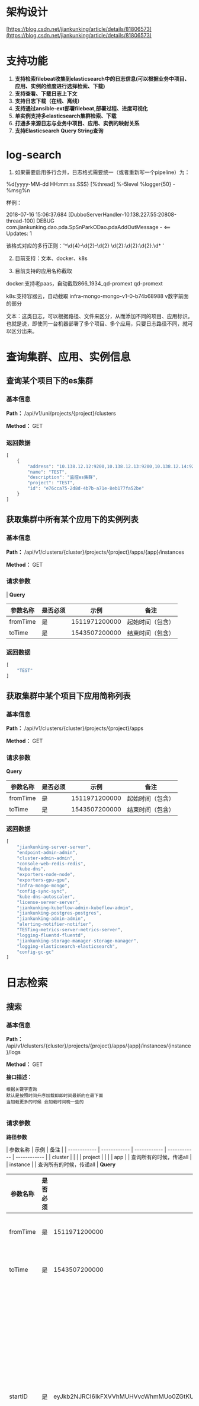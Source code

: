 # 架构设计 #
[https://blog.csdn.net/jiankunking/article/details/81806573](https://blog.csdn.net/jiankunking/article/details/81806573)

# 支持功能 #
1. **支持检索filebeat收集到elasticsearch中的日志信息(可以根据业务中项目、应用、实例的维度进行选择检索、下载)** 
2. **支持查看、下载日志上下文** 
3. **支持日志下载（在线、离线）** 
4. **支持通过ansible-ext部署filebeat,部署过程、进度可视化**
5. **单实例支持多elasticsearch集群检索、下载**
6. **打通多来源日志与业务中项目、应用、实例的映射关系**
7. **支持Elasticsearch Query String查询**


 <h1 class="curproject-name"> log-search </h1> 

1. 如果需要启用多行合并，日志格式需要统一（或者重新写一个pipeline）为：

<pattern>%d{yyyy-MM-dd HH:mm:ss.SSS} [%thread] %-5level %logger{50} - %msg%n</pattern>

样例：

2018-07-16 15:06:37.684 [DubboServerHandler-10.138.227.55:20808-thread-100] DEBUG com.jiankunking.dao.pda.SpSnParkODao.pdaAddOutMessage - <==    Updates: 1

该格式对应的多行正则：'^\d{4}-\d{2}-\d{2} \d{2}:\d{2}:\d{2}.\d* '

2. 目前支持：文本、docker、k8s

3. 目前支持的应用名称截取

docker:支持老paas，自动截取866_1934_qd-promext qd-promext

k8s:支持容器云，自动截取 infra-mongo-mongo-v1-0-b74b68988 v数字前面的部分

文本：这类日志，可以根据路径、文件来区分，从而添加不同的项目、应用标识。也就是说，即使同一台机器部署了多个项目、多个应用，只要日志路径不同，就可以区分出来。



# 查询集群、应用、实例信息

## 查询某个项目下的es集群
<a id=查询某个项目下的es集群> </a>
### 基本信息

**Path：** /api/v1/uni/projects/{project}/clusters

**Method：** GET

### 返回数据

```javascript
[
    {
        "address": "10.138.12.12:9200,10.138.12.13:9200,10.138.12.14:9200",
        "name": "TEST",
        "description": "监控es集群",
        "project": "TEST",
        "id": "e76cca75-2d8d-4b7b-a71e-8eb177fa52be"
    }
]
```
## 获取集群中所有某个应用下的实例列表
<a id=获取集群中所有某个应用下的实例列表> </a>
### 基本信息

**Path：** /api/v1/clusters/{cluster}/projects/{project}/apps/{app}/instances

**Method：** GET



### 请求参数
  |
**Query**

| 参数名称  |  是否必须 | 示例  | 备注  |
| ------------ | ------------ | ------------ | ------------ |
| fromTime | 是  |  1511971200000 |  起始时间（包含） |
| toTime | 是  |  1543507200000 |  结束时间（包含） |

### 返回数据

```javascript
[
    "TEST"
]
```
## 获取集群中某个项目下应用简称列表
<a id=获取集群中某个项目下应用简称列表> </a>
### 基本信息

**Path：** /api/v1/clusters/{cluster}/projects/{project}/apps

**Method：** GET

### 请求参数
**Query**

| 参数名称  |  是否必须 | 示例  | 备注  |
| ------------ | ------------ | ------------ | ------------ |
| fromTime | 是  |  1511971200000 |  起始时间（包含） |
| toTime | 是  |  1543507200000 |  结束时间（包含） |

### 返回数据

```javascript
[
    "jiankunking-server-server",
    "endpoint-admin-admin",
    "cluster-admin-admin",
    "console-web-redis-redis",
    "kube-dns",
    "exporters-node-node",
    "exporters-gpu-gpu",
    "infra-mongo-mongo",
    "config-sync-sync",
    "kube-dns-autoscaler",
    "license-server-server",
    "jiankunking-kubeflow-admin-kubeflow-admin",
    "jiankunking-postgres-postgres",
    "jiankunking-admin-admin",
    "alerting-notifier-notifier",
    "TESTing-metrics-server-metrics-server",
    "logging-fluentd-fluentd",
    "jiankunking-storage-manager-storage-manager",
    "logging-elasticsearch-elasticsearch",
    "config-gc-gc"
]
```
# 日志检索

## 搜索
<a id=搜索> </a>
### 基本信息

**Path：** /api/v1/clusters/{cluster}/projects/{project}/apps/{app}/instances/{instance}/logs

**Method：** GET

**接口描述：**
<pre><code>根据关键字查询
默认是按照时间升序加载即即时间最新的在最下面
当加载更多的时候 会加载时间晚一些的

</code></pre>


### 请求参数
**路径参数**

| 参数名称 | 示例  | 备注  |
| ------------ | ------------ | ------------ | ------------ | ------------ |
| cluster |   |   |
| project |   |   |
| app |   |  查询所有的时候，传递all |
| instance |   |  查询所有的时候，传递all |
**Query**

| 参数名称  |  是否必须 | 示例  | 备注  |
| ------------ | ------------ | ------------ | ------------ |
| fromTime | 是  |  1511971200000 |  起始时间（包含） |
| toTime | 是  |  1543507200000 |  结束时间（包含） |
| startID | 是  |  eyJkb2NJRCI6IkFXVVhMUHVvcWhmMUo0ZGtKU1hSIiwidGltZVN0YW1wU29ydCI6MTUzMzY5MjcwMzgxNCwiaW5kZXgiOiJmaWxlYmVhdC02LjMuMi0yMDE4LjA4LjA4In0= |  日志id，首次检索不需要传递，页面鼠标滑动，显示更多的时候粗腰传递，以便告知从那条开始继续展示 |
| keyword | 是  |   |  搜索关键字 |
| pageSize | 否  |  100 |  每次返回数据条数，不传默认100 |

### 返回数据

```javascript
{
    "metadata": {
        "total": 6
    },
    "items": [
        {
            "index": "filebeat-7.0.0-alpha1-2018.07.31",
            "project": "TEST",
            "time": "1533053365153",
            "id": "eyJkb2NJRCI6IkFXVXhQaGc1cWhmMUo0ZGszdlVtIiwidGltZVN0YW1wU29ydCI6MTUzMzA1MzM2NTE1MywiaW5kZXgiOiJmaWxlYmVhdC03LjAuMC1hbHBoYTEtMjAxOC4wNy4zMSJ9",
            "message": "2018-08-01 00:09:25.152  INFO 1 --- [ain-EventThread] org.I0Itec.zkclient.ZkClient             : zookeeper state changed (<logHighlight>SyncConnected</logHighlight>)",
            "type": "docker"
        },
        {
            "index": "filebeat-7.0.0-alpha1-2018.07.31",
            "project": "TEST",
            "time": "1533053325127",
            "id": "eyJkb2NJRCI6IkFXVXhQaGZxcWhmMUo0ZGszdlVPIiwidGltZVN0YW1wU29ydCI6MTUzMzA1MzMyNTEyNywiaW5kZXgiOiJmaWxlYmVhdC03LjAuMC1hbHBoYTEtMjAxOC4wNy4zMSJ9",
            "message": "2018-08-01 00:08:45.127  INFO 1 --- [ain-EventThread] org.I0Itec.zkclient.ZkClient             : zookeeper state changed (<logHighlight>SyncConnected</logHighlight>)",
            "type": "docker"
        }
    ]
}
```
## 某条日志上下文
<a id=某条日志上下文> </a>
### 基本信息

**Path：** /api/v1/clusters/{cluster}/projects/{project}/apps/{app}/instances/{instance}/contexts

**Method：** GET

**接口描述：**
<p>根据id获取对应日志文件中某行的上下文<br>
首次加载的时候应该是某行的前后多少行（这时需要包含当前行）<br>
当再次滚动加载更多的时候 应该只加载前多少行或者后多少行（这时不需要包含当前行）</p>


### 请求参数
**路径参数**

| 参数名称 | 示例  | 备注  |
| ------------ | ------------ | ------------ | ------------ | ------------ |
| cluster |   |   |
| project |   |   |
| app |   |  查询所有的时候，传递all |
| instance |   |  查询所有的时候，传递all |
**Query**

| 参数名称  |  是否必须 | 示例  | 备注  |
| ------------ | ------------ | ------------ | ------------ |
| fromTime | 是  |  1511971200000 |  起始时间（包含） |
| toTime | 是  |  1543507200000 |  结束时间（包含） |
| startID | 是  |  eyJkb2NJRCI6IkFXVVhMUEdIcWhmMUo0ZGtKU0VwIiwidGltZVN0YW1wU29ydCI6MTUzMzY5MjcwMDI4MywiaW5kZXgiOiJmaWxlYmVhdC02LjMuMi0yMDE4LjA4LjA4In0= |  日志id |
| beforeLines | 是  |  10 |  startID前多少行 |
| afterLines | 是  |  10 |  startID后多少行 |

### 返回数据

```javascript
{
    "metadata": {
        "total": 7325
    },
    "items": [
        {
            "index": "filebeat-7.0.0-alpha1-2018.07.31",
            "project": "TEST",
            "id": "eyJkb2NJRCI6IkFXVXhQaGZxcWhmMUo0ZGszdlVTIiwidGltZVN0YW1wU29ydCI6MTUzMzA1MzM0MDA0OSwiaW5kZXgiOiJmaWxlYmVhdC03LjAuMC1hbHBoYTEtMjAxOC4wNy4zMSJ9",
            "time": "1533053340049",
            "message": "2018-08-01 00:09:00.048  INFO 1 --- [0.138.8.62:2181] c.a.d.r.zookeeper.ZookeeperRegistry      :  [DUBBO] Notify urls for subscribe url provider://172.17.0.3:36684/com.jiankunking.interconn.TEST.app.service.services.UserService?anyhost=true&application=app-service&category=configurators&check=false&dubbo=2.5.3&heartbeat=10000&interface=com.jiankunking.interconn.TEST.app.service.services.UserService&logger=slf4j&methods=findById&pid=1&retries=0&revision=1.0.0-SNAPSHOT&side=provider&threads=100&timestamp=1522718594649, urls: [empty://172.17.0.3:36684/com.jiankunking.interconn.TEST.app.service.services.UserService?anyhost=true&application=app-service&category=configurators&check=false&dubbo=2.5.3&heartbeat=10000&interface=com.jiankunking.interconn.TEST.app.service.services.UserService&logger=slf4j&methods=findById&pid=1&retries=0&revision=1.0.0-SNAPSHOT&side=provider&threads=100&timestamp=1522718594649], dubbo version: 2.5.3, current host: 127.0.0.1",
            "type": "docker"
        },
        {
            "index": "filebeat-7.0.0-alpha1-2018.07.31",
            "project": "TEST",
            "id": "eyJkb2NJRCI6IkFXVXhQaGZxcWhmMUo0ZGszdlVRIiwidGltZVN0YW1wU29ydCI6MTUzMzA1MzMyNjY4NCwiaW5kZXgiOiJmaWxlYmVhdC03LjAuMC1hbHBoYTEtMjAxOC4wNy4zMSJ9",
            "time": "1533053326684",
            "message": "2018-08-01 00:08:46.684  INFO 1 --- [yTimer-thread-1] c.a.d.r.zookeeper.ZookeeperRegistry      :  [DUBBO] Retry register [dubbo://172.17.0.3:36684/com.jiankunking.interconn.TEST.app.service.services.AppMngService?anyhost=true&application=app-service&dubbo=2.5.3&heartbeat=10000&interface=com.jiankunking.interconn.TEST.app.service.services.AppMngService&logger=slf4j&methods=findProjects,findAppsByParam,findProjectsAlmRelationByDomainId,findDomains&pid=1&retries=0&revision=1.0.0-SNAPSHOT&side=provider&threads=100&timestamp=1522718595930, dubbo://172.17.0.3:36684/com.jiankunking.interconn.TEST.app.service.services.UserService?anyhost=true&application=app-service&dubbo=2.5.3&heartbeat=10000&interface=com.jiankunking.interconn.TEST.app.service.services.UserService&logger=slf4j&methods=findById&pid=1&retries=0&revision=1.0.0-SNAPSHOT&side=provider&threads=100&timestamp=1522718594649], dubbo version: 2.5.3, current host: 127.0.0.1",
            "type": "docker"
        }
    ]
}
```
# filebeat部署

## filebeat卸载
<a id=filebeat卸载> </a>
### 基本信息

**Path：** /api/v1/projects/{project}/ip/{ip}/version/{version}

**Method：** DELETE

**接口描述：**
<p>实时流显示</p>


## 批量部署filebeat
<a id=批量部署filebeat> </a>
### 基本信息

**Path：** /api/v1/projects/{project}/batch

**Method：** POST

**接口描述：**
<p>实时流显示</p>


## 查询agent版本
<a id=查询agent版本> </a>
### 基本信息

**Path：** /api/v1/projects/{project}/agent/version

**Method：** GET

### 返回数据

```javascript
{
   "version": [
      {
         "latestVersion": "6.3.1",
         "agentName": "fileBeatVersion"
      }
   ]
}
```
## 查询项目下安装信息
<a id=查询项目下安装信息> </a>
### 基本信息

**Path：** /api/v1/projects/{project}

**Method：** GET

### 返回数据

```javascript
[
    {
       //略
    }
]
```
## 给某个项目某台机器部署filebeat
<a id=给某个项目某台机器部署filebeat> </a>
### 基本信息

**Path：** /api/v1/projects/{project}/ip/{ip}

**Method：** POST

### 返回数据

```javascript
{"result":{"job":"filebeat","type":"PLAY","name":"filebeat deploy"}}
{"result":{"job":"filebeat","type":"TASK","name":"Gathering Facts"}}
{"result":{"job":"filebeat","type":"HOST","host":"10.138.25.181","step":1,"name":"Gathering Facts","status":"ok","progress":7}}
{"result":{"job":"filebeat","type":"TASK","name":"mkdir -p /data/download/filebeat/TEST_filebeat_yml_10.138.25.181"}}
{"result":{"job":"filebeat","type":"HOST","host":"10.138.25.34 -\u003e localhost","step":2,"name":"mkdir -p /data/download/filebeat/TEST_filebeat_yml_10.138.25.34","status":"changed","progress":14}}
{"result":{"job":"filebeat","type":"TASK","name":"download python script"}}
{"result":{"job":"filebeat","type":"HOST","host":"10.138.25.34 -\u003e localhost","step":3,"name":"download python script","status":"changed","progress":21}}
{"result":{"job":"filebeat","type":"TASK","name":"mkdir -p /usr/sbin/filebeat"}}
{"result":{"job":"filebeat","type":"HOST","host":"10.138.25.34","step":4,"name":"mkdir -p /usr/sbin/filebeat","status":"changed","progress":28}}
{"result":{"job":"filebeat","type":"TASK","name":"generate filebeat config flie"}}
{"result":{"job":"filebeat","type":"HOST","host":"10.138.25.34 -\u003e localhost","step":5,"name":"generate filebeat config flie","status":"changed","progress":35}}
{"result":{"job":"filebeat","type":"TASK","name":"copy filebeat service file"}}
{"result":{"job":"filebeat","type":"HOST","host":"10.138.25.34","step":6,"name":"copy filebeat service file","status":"ok","progress":42}}
{"result":{"job":"filebeat","type":"TASK","name":"create Downloads dir"}}
{"result":{"job":"filebeat","type":"HOST","host":"10.138.25.34","step":7,"name":"create Downloads dir","status":"ok","progress":50}}
{"result":{"job":"filebeat","type":"TASK","name":"download filebeat agent"}}
{"result":{"job":"filebeat","type":"HOST","host":"10.138.25.34","step":8,"name":"download filebeat agent","status":"ok","progress":57}}
{"result":{"job":"filebeat","type":"TASK","name":"copy yml"}}
{"result":{"job":"filebeat","type":"HOST","host":"10.138.25.34","step":9,"name":"copy yml","status":"ok","progress":64}}
{"result":{"job":"filebeat","type":"TASK","name":"create filebeats configure dir"}}
{"result":{"job":"filebeat","type":"HOST","host":"10.138.25.34","step":10,"name":"create filebeats configure dir","status":"ok","progress":71}}
{"result":{"job":"filebeat","type":"TASK","name":"remove filebeat files"}}
{"result":{"job":"filebeat","type":"HOST","host":"10.138.25.34 -\u003e localhost","step":11,"name":"remove filebeat files","status":"changed","progress":78}}
{"result":{"job":"filebeat","type":"TASK","name":"move yml"}}
{"result":{"job":"filebeat","type":"HOST","host":"10.138.25.34","step":12,"name":"move yml","status":"changed","progress":85}}
{"result":{"job":"filebeat","type":"TASK","name":"enable filebeat"}}
{"result":{"job":"filebeat","type":"HOST","host":"10.138.25.34","step":13,"name":"enable filebeat","status":"ok","progress":92}}
{"result":{"job":"filebeat","type":"TASK","name":"reload all service"}}
{"result":{"job":"filebeat","type":"HOST","host":"10.138.25.34","step":14,"name":"reload all service","status":"changed","progress":99}}
{"result":{"job":"filebeat","type":"TASK","name":"start filebeat"}}
{"result":{"job":"filebeat","type":"HOST","host":"10.138.25.34","step":15,"name":"start filebeat","status":"changed","progress":99}}
{"result":{"job":"filebeat","type":"PLAY","name":"RECAP"}}
{"result":{"job":"filebeat","type":"RECAP","host":"10.138.25.34","status":"ok","ok":15,"changed":8,"progress":100}}

```
# 日志在线下载

## 下个某条日志所在文件的日志
<a id=下个某条日志所在文件的日志> </a>
### 基本信息

**Path：** /api/v1/clusters/{cluster}/projects/{project}/apps/{app}/instances/{instance}/source/download

**Method：** GET

**Query**

| 参数名称  |  是否必须 | 示例  | 备注  |
| ------------ | ------------ | ------------ | ------------ |
| fromTime | 是  |  1511971200000 |  起始时间（包含） |
| toTime | 是  |  1543507200000 |  结束时间（包含） |
| startID | 是  |  eyJkb2NJRCI6IkFXVVhMUEdIcWhmMUo0ZGtKU0VwIiwidGltZVN0YW1wU29ydCI6MTUzMzY5MjcwMDI4MywiaW5kZXgiOiJmaWxlYmVhdC02LjMuMi0yMDE4LjA4LjA4In0= |  日志id |

## 下载符合搜索条件的日志
<a id=下载符合搜索条件的日志> </a>
### 基本信息

**Path：** /api/v1/clusters/{cluster}/projects/{project}/apps/{app}/instances/{instance}/keyword/download

**Method：** GET

### 请求参数
**路径参数**

| 参数名称 | 示例  | 备注  |
| ------------ | ------------ | ------------ | ------------ | ------------ |
| cluster |   |   |
| project |   |   |
| app |   |  查询所有的时候，传递all |
| instance |   |  查询所有的时候，传递all |
**Query**

| 参数名称  |  是否必须 | 示例  | 备注  |
| ------------ | ------------ | ------------ | ------------ |
| fromTime | 是  |  1511971200000 |  起始时间（包含） |
| toTime | 是  |  1543507200000 |  结束时间（包含） |
| keyword | 是  |   |  搜索关键字 |

# 日志离线下载

## 查询某个项目离线日志下载任务列表
<a id=查询某个项目离线日志下载任务列表> </a>
### 基本信息

**Path：** /api/v1/clusters/{cluster}/projects/{project}/offline_task

**Method：** GET

### 返回数据

```javascript
[
    {
        "creator": "jiankunking",
        "downLoadStatus": "success",
        "creatTime": 1538286271641,
        "queryCondition": {
            "app": "btbrrs-rm",
            "cluster": "TEST",
            "instance": "tt-rm-app-v1-0-2418099246-237qw",
            "logDownLoadType": "keyword",
            "fromTime": 1511971200000,
            "project": "TEST",
            "keyword": "host.ip: 10.138.12.14 AND fields.app: tt-rm AND message:BJ0VR30A8",
            "toTime": 1543507200000
        },
        "url": "http://127.0.0.1:8080/downloads/TEST/1538286271641/TEST_TEST_tt-rm_tt-rm-app-v1-0-2418099246-237qw_fd62af37f590cda30df4e7b31ed1ae94.log"
    },
    {
        "creator": "jiankunking",
        "downLoadStatus": "fail",
        "creatTime": 1538286304052,
        "queryCondition": {
            "app": "tt-rm",
            "cluster": "TEST",
            "instance": "tt-rm-app-v1-0-2418099246-237qw",
            "logDownLoadType": "keyword",
            "fromTime": 1511971200000,
            "project": "TEST",
            "keyword": "GIN",
            "toTime": 1543507200000
        },
        "url": ""
    },
    {
        "creator": "jiankunking",
        "downLoadStatus": "downloading",
        "creatTime": 1538286449331,
        "queryCondition": {
            "app": "tt-rm",
            "cluster": "TEST",
            "instance": "tt-rm-app-v1-0-2418099246-237qw",
            "logDownLoadType": "keyword",
            "fromTime": 1511971200000,
            "project": "TEST",
            "keyword": "GIN",
            "toTime": 1543507200000
        },
        "url": ""
    },
    {
        "creator": "jiankunking",
        "downLoadStatus": "success",
        "creatTime": 1538288030738,
        "queryCondition": {
            "app": "tt-rm",
            "cluster": "TEST",
            "instance": "tt-rm-app-v1-0-2418099246-237qw",
            "logDownLoadType": "keyword",
            "fromTime": 1511971200000,
            "project": "TEST",
            "keyword": "GIN",
            "toTime": 1543507200000
        },
        "url": "http://127.0.0.1:8080/downloads/TEST/1538288030738/TEST_TEST_tt-rm_tt-rm-app-v1-0-2418099246-237qw_56e1064e7628003b5d7398ae5229a60e.log"
    },
    {
        "creator": "jiankunking",
        "downLoadStatus": "success",
        "creatTime": 1538290273208,
        "queryCondition": {
            "app": "tt-rm",
            "cluster": "TEST",
            "instance": "tt-rm-app-v1-0-2418099246-237qw",
            "logDownLoadType": "keyword",
            "fromTime": 1537977600000,
            "project": "TEST",
            "keyword": "GIN",
            "toTime": 1538064000000
        },
        "url": "http://127.0.0.1:8080/downloads/TEST/1538290273208/TEST_TEST_tt-rm_tt-rm-app-v1-0-2418099246-237qw_644c22725e36861ebcd1d87092a49c7a.log"
    },
    {
        "creator": "jiankunking",
        "downLoadStatus": "success",
        "creatTime": 1538290673238,
        "queryCondition": {
            "app": "tt-rm",
            "cluster": "TEST",
            "instance": "tt-rm-app-v1-0-2418099246-237qw",
            "logDownLoadType": "keyword",
            "fromTime": 1537977600000,
            "project": "TEST",
            "keyword": "GIN",
            "toTime": 1538013600000
        },
        "url": "http://127.0.0.1:8080/downloads/TEST/1538290673238/TEST_TEST_tt-rm_tt-rm-app-v1-0-2418099246-237qw_a973d0c6ef97ca9afb2ef7ca7c9a14d7.log"
    },
    {
        "creator": "jiankunking",
        "downLoadStatus": "success",
        "creatTime": 1538290692555,
        "queryCondition": {
            "app": "tt-rm",
            "cluster": "TEST",
            "instance": "tt-rm-app-v1-0-2418099246-237qw",
            "logDownLoadType": "keyword",
            "fromTime": 1537977600000,
            "project": "TEST",
            "keyword": "GIN",
            "toTime": 1538064000000
        },
        "url": "http://127.0.0.1:8080/downloads/TEST/1538290692555/TEST_TEST_tt-rm_tt-rm-app-v1-0-2418099246-237qw_644c22725e36861ebcd1d87092a49c7a.log"
    },
    {
        "creator": "jiankunking",
        "downLoadStatus": "downloading",
        "creatTime": 1538292045359,
        "queryCondition": {
            "app": "tt-rm",
            "cluster": "TEST",
            "instance": "tt-rm-app-v1-0-2418099246-237qw",
            "logDownLoadType": "keyword",
            "fromTime": 1537977600000,
            "project": "TEST",
            "keyword": "GIN",
            "toTime": 1538064000000
        },
        "url": ""
    },
    {
        "creator": "jiankunking",
        "downLoadStatus": "downloading",
        "creatTime": 1538292417283,
        "queryCondition": {
            "app": "tt-rm",
            "cluster": "TEST",
            "instance": "tt-rm-app-v1-0-2418099246-237qw",
            "logDownLoadType": "keyword",
            "fromTime": 1537977600000,
            "project": "TEST",
            "keyword": "GIN",
            "toTime": 1538064000000
        },
        "url": ""
    }
]
```
## 离线下载某个实例的日志
<a id=离线下载某个实例的日志> </a>
### 基本信息

**Path：** /api/v1/clusters/{cluster}/projects/{project}/apps/{app}/instances/{instance}/source/offline_download

**Method：** GET



### 请求参数
**Headers**

| 参数名称  | 参数值  |  是否必须 | 示例  | 备注  |
| ------------ | ------------ | ------------ | ------------ | ------------ |
| X-UName  |  登陆人账号 | 是  |  jiankunking |   |

**Query**

| 参数名称  |  是否必须 | 示例  | 备注  |
| ------------ | ------------ | ------------ | ------------ |
| fromTime | 是  |  1511971200000 |  起始时间（包含） |
| toTime | 是  |  1543507200000 |  结束时间（包含） |
| startID | 是  |  eyJkb2NJRCI6IkFXVVhMUEdIcWhmMUo0ZGtKU0VwIiwidGltZVN0YW1wU29ydCI6MTUzMzY5MjcwMDI4MywiaW5kZXgiOiJmaWxlYmVhdC02LjMuMi0yMDE4LjA4LjA4In0= |  日志id |

## 离线下载符合搜索条件的日志
<a id=离线下载符合搜索条件的日志> </a>
### 基本信息

**Path：** /api/v1/clusters/{cluster}/projects/{project}/apps/{app}/instances/{instance}/keyword/offline_download

**Method：** GET

### 请求参数
**Headers**

| 参数名称  | 参数值  |  是否必须 | 示例  | 备注  |
| ------------ | ------------ | ------------ | ------------ | ------------ |
| X-UName  |  登陆人账号 | 是  |  jiankunking |   |

**Query**

| 参数名称  |  是否必须 | 示例  | 备注  |
| ------------ | ------------ | ------------ | ------------ |
| fromTime | 是  |  1511971200000 |  起始时间（包含） |
| toTime | 是  |  1543507200000 |  结束时间（包含） |
| keyword | 是  |  error |  日志下载搜索关键字 |

# 日志条数

## 查询上下文日志总条数
<a id=查询上下文日志总条数> </a>
### 基本信息

**Path：** /api/v1/clusters/{cluster}/projects/{project}/apps/{app}/instances/{instance}/contexts/total

**Method：** GET

**Query**

| 参数名称  |  是否必须 | 示例  | 备注  |
| ------------ | ------------ | ------------ | ------------ |
| fromTime | 是  |  1511971200000 |  起始时间（包含） |
| toTime | 是  |  1543507200000 |  结束时间（包含） |

### 返回数据

```javascript
{
    "total":1222
}
```
## 查询符合条件的日志总条数
<a id=查询符合条件的日志总条数> </a>
### 基本信息

**Path：** /api/v1/clusters/{cluster}/projects/{project}/apps/{app}/instances/{instance}/logs/total

**Method：** GET

**Query**

| 参数名称  |  是否必须 | 示例  | 备注  |
| ------------ | ------------ | ------------ | ------------ |
| fromTime | 是  |  1511971200000 |  起始时间（包含） |
| toTime | 是  |  1543507200000 |  结束时间（包含） |
| 结束时间（包含） | 是  |  error |  日志下载搜索关键字 |

### 返回数据

```javascript
{
    "total":1222
}
```

